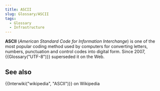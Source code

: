 ```yaml
---
title: ASCII
slug: Glossary/ASCII
tags:
  - Glossary
  - Infrastructure
---
```

**ASCII** (_American Standard Code for Information Interchange_) is one of the most popular coding method used by computers for converting letters, numbers, punctuation and control codes into digital form. Since 2007, {{Glossary("UTF-8")}} superseded it on the Web.

## See also

{{Interwiki("wikipedia", "ASCII")}} on Wikipedia

